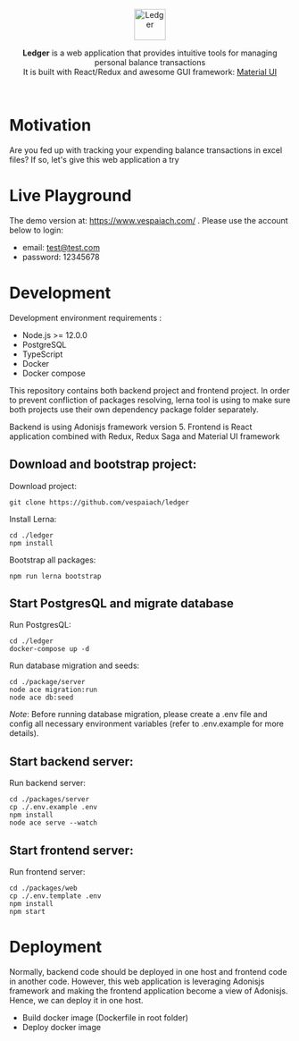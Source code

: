 <p align="center">
    <a href="https://www.vespaiach.com/">
        <img src="https://raw.githubusercontent.com/vespaiach/ledger/main/logo.svg" style="width: 56px; height: 56px" title="Ledger"/>
    </a>
</p>

<p align="center">
  <b>Ledger</b> is a web application that provides intuitive tools for managing personal balance transactions
  <br>
  It is built with React/Redux and awesome GUI framework: <a href="https://github.com/mui-org/material-ui" title="Material UI">Material UI</a>
</p>

<br>

# Motivation

Are you fed up with tracking your expending balance transactions in excel files? If so, let's give this web application a try

# Live Playground

The demo version at: https://www.vespaiach.com/ . Please use the account below to login:

-   email: test@test.com
-   password: 12345678

# Development

Development environment requirements :

-   Node.js >= 12.0.0
-   PostgreSQL
-   TypeScript
-   Docker
-   Docker compose

This repository contains both backend project and frontend project. In order to prevent confliction of packages resolving, lerna tool is using to make sure both projects use their own dependency package folder separately.

Backend is using Adonisjs framework version 5. Frontend is React application combined with Redux, Redux Saga and Material UI framework

## Download and bootstrap project:

Download project:

```
git clone https://github.com/vespaiach/ledger
```

Install Lerna:

```
cd ./ledger
npm install
```

Bootstrap all packages:

```
npm run lerna bootstrap

```

## Start PostgresQL and migrate database

Run PostgresQL:

```
cd ./ledger
docker-compose up -d
```

Run database migration and seeds:

```
cd ./package/server
node ace migration:run
node ace db:seed
```

_Note_: Before running database migration, please create a .env file and config all necessary environment variables (refer to .env.example for more details).

## Start backend server:

Run backend server:

```
cd ./packages/server
cp ./.env.example .env
npm install
node ace serve --watch
```

## Start frontend server:

Run frontend server:

```
cd ./packages/web
cp ./.env.template .env
npm install
npm start
```

# Deployment

Normally, backend code should be deployed in one host and frontend code in another code. However, this web application is leveraging Adonisjs framework and making the frontend application become a view of Adonisjs. Hence, we can deploy it in one host.

-   Build docker image (Dockerfile in root folder)
-   Deploy docker image
